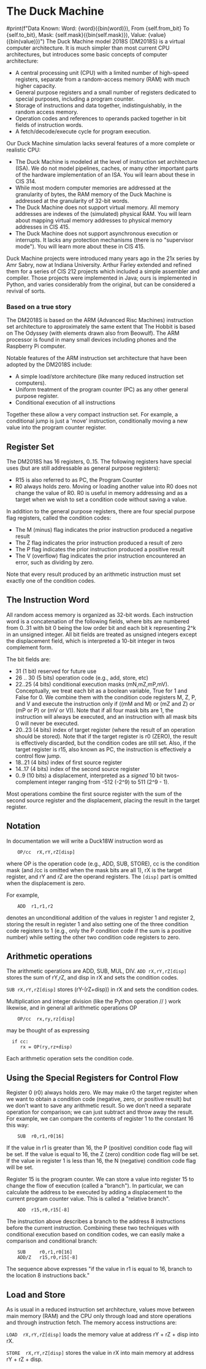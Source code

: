 # The Duck Machine
#print(f"Data Known: Word: {word}({bin(word)}), From {self.from_bit} To {self.to_bit}, Mask: {self.mask}({bin(self.mask)}), Value: {value}({bin(value)})")
The Duck Machine model 2018S (DM2018S) is a virtual computer architecture.  It is much simpler than most current CPU  architectures, but introduces some basic concepts of computer architecture: 

* A central processing unit (CPU) with a limited number of high-speed registers, separate from a random-access memory (RAM) with much higher capacity.
* General purpose registers and a small number of registers dedicated to special purposes, including a program counter. 
* Storage of instructions and data together, indistinguishably, in the random access memory. 
* Operation codes and references to operands packed together in bit fields of instruction words. 
* A fetch/decode/execute cycle for program execution. 

Our Duck Machine simulation lacks several features of a more complete or realistic CPU: 

* The Duck Machine is modeled at the level of instruction set architecture (ISA).  We do not model pipelines, caches, or many other important parts of the hardware implementation of an ISA.  You will learn about these in CIS 314. 
* While most modern computer memories are addressed at the granularity of bytes, the RAM memory of the Duck Machine is addressed at the granularity of 32-bit words.  
* The Duck Machine does not support virtual memory. All memory addresses are indexes of the (simulated) physical RAM.  You will learn about mapping virtual memory addresses to physical memory addresses in CIS 415. 
* The Duck Machine does not support asynchronous execution or interrupts.  It lacks any protection mechanisms (there is no "supervisor mode").  You will learn more about these in CIS 415. 

Duck Machine projects were introduced many years ago in the 21x series by Amr Sabry, now at Indiana University.  Arthur Farley extended and refined them for a series of CIS 212 projects which included a simple assembler and compiler.  Those projects were implemented in Java; ours is implemented in Python, and varies considerably from the original, but can be considered a revival of sorts. 

### Based on a true story

The DM2018S is based on the ARM (Advanced Risc Machines) instruction set architecture to approximately the same extent that The Hobbit is based on The Odyssey (with elements drawn also from Beowulf).  The ARM processor is found in many small devices including phones and the Raspberry Pi computer. 

Notable features of the ARM instruction set architecture that have been adopted by the DM2018S include: 

* A simple load/store architecture (like many reduced instruction set computers). 
* Uniform treatment of the program counter (PC) as any other general purpose register. 
* Conditional execution of all instructions

Together these allow a very compact instruction set.  For example, a conditional jump is just a 'move' instruction, conditionally moving a new value into the program counter register. 

## Register Set

The DM2018S has 16 registers, 0..15.  The following registers have special uses (but are still addressable as general purpose registers): 

* R15 is also referred to as PC, the Program Counter
* R0 always holds zero.  Moving or loading another value into R0 does not change the value of R0.  R0 is useful in memory addressing and as a target when we wish to set a condition code without saving a value. 

In addition to the general purpose registers, there are four special purpose flag registers, called the condition codes: 

* The M (minus) flag indicates the prior instruction produced a negative result
* The Z flag indicates the prior instruction produced a result of zero
* The P flag indicates the prior instruction produced a positive result
* The V (overflow) flag indicates the prior instruction encountered an error, such as dividing by zero.  

Note that every result produced by an arithmetic instruction must set exactly one of the condition codes.  

## The Instruction Word

All random access memory is organized as 32-bit words. Each instruction word is a concatenation of the following fields, where bits are numbered from 0..31 with bit 0 being the low order bit and each bit k representing 2^k in an unsigned integer.  All bit fields are treated as unsigned integers except the displacement field, which is interpreted a 10-bit integer in twos complement form. 

The bit fields are: 

* 31 (1 bit) reserved for future use
* 26 .. 30 (5 bits) operation code (e.g., add, store, etc)
* 22..25 (4 bits) conditional execution masks (mN,mZ,mP,mV).  Conceptually, we treat each bit as a boolean variable, True for 1 and False for 0.  We combine them with the condition code registers M, Z, P, and V and execute the instruction only if ((mM and M) or (mZ and Z) or (mP or P) or (mV or V)).  Note that if all four mask bits are 1, the instruction will always be executed, and an instruction with all  mask bits 0 will never be executed.  
* 20..23 (4 bits) index of target register (where the result of an operation should be stored).  Note that if the target register is r0 (ZERO), the result is effectively discarded, but the condition codes are still set.  Also, if the target register is r15, also known as PC, the instruction is effectively a control flow jump. 
* 18..21 (4 bits) index of first source register
* 14..17 (4 bits) index of the second source register
* 0..9 (10 bits) a displacement, interpreted as a *signed* 10 bit twos-complement integer ranging from -512 (-2^9) to 511 (2^9 - 1).  

Most operations combine the first source register with the sum of the second source register and the displacement, placing the result in the target register. 


## Notation

In documentation we will write a Duck18W instruction word as 

```
    OP/cc  rX,rY,rZ[disp]
```

where OP is the operation code (e.g., ADD, SUB, STORE), cc is the condition mask (and /cc is omitted when the mask bits are all 1), rX is the target register, and rY and rZ are the operand registers.  The ```[disp]``` part is omitted when the displacement is zero. 

For example, 

```
	ADD  r1,r1,r2
```

denotes an unconditional addition of the values in register 1 and register 2, storing the result in register 1 and also setting one of the three condition code registers to 1 (e.g., only the P condition code if the sum is a positive number) while setting the other two condition code registers to zero. 

## Arithmetic operations

The arithmetic operations are ADD, SUB, MUL, DIV. 
```ADD rX,rY,rZ[disp]```  stores the sum of rY,rZ, and disp in rX and sets the condition codes. 

```SUB rX,rY,rZ[disp]``` stores (rY-(rZ+disp)) in rX and sets the condition codes. 

Multiplication and integer division (like the Python operation // ) work likewise, and in general all arithmetic operations OP 
```
	OP/cc  rx,ry,rz[disp]
```
may be thought of as expressing
```
  if cc:
     rx = OP(ry,rz+disp)
```
Each arithmetic operation sets the condition code. 

## Using the Special Registers for Control Flow

Register 0 (r0) always holds zero.  We may make r0 the target register when we want to obtain a condition code (negative, zero, or positive result) but we don't want to save any arithmetic result.  So we don't need a separate operation for comparison; we can just subtract and throw away the result.  For example, we can compare the contents of register 1 to the constant 16 this way: 

```
	SUB  r0,r1,r0[16]
```

If the value in r1 is greater than 16, the P (positive) condition code flag will be set.  If the value is equal to 16, the Z (zero) condition code flag will be set.  If the value in register 1 is less than 16, the N (negative) condition code flag will be set. 

Register 15 is the program counter.  We can store a value into register 15 to change the flow of execution (called a "branch"). In particular, we can calculate the address to be executed by adding a displacement to the current program counter value.  This is called a "relative branch". 

```
	ADD  r15,r0,r15[-8]
```
The instruction above describes a branch to the address 8 instructions before the current instruction.   Combining these two techniques with conditional execution based on condition codes, we can easily make a comparison and conditional branch: 

```
	SUB  	r0,r1,r0[16]
	ADD/Z	r15,r0,r15[-8]
```
The sequence above expresses "if the value in r1 is equal to 16, branch to the location 8 instructions back."  


## Load and Store

As is usual in a reduced instruction set architecture, values move between main memory (RAM) and the CPU only through load and store operations and through instruction fetch.  The memory access instructions are: 

```LOAD  rX,rY,rZ[disp]``` loads the memory value at address rY + rZ + disp into rX. 

```STORE  rX,rY,rZ[disp]``` stores the value in rX into main memory at address rY + rZ + disp.

